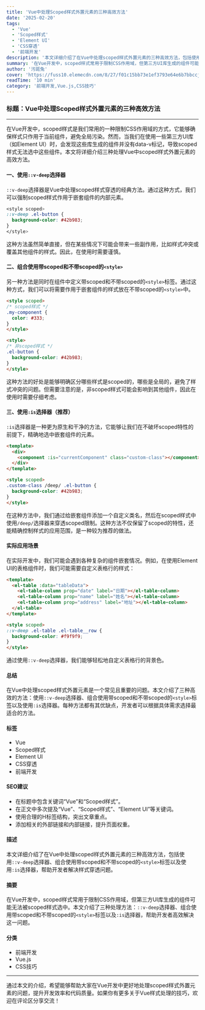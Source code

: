 ```yaml
---
title: 'Vue中处理Scoped样式外置元素的三种高效方法'
date: '2025-02-20'
tags:
  - 'Vue'
  - 'Scoped样式'
  - 'Element UI'
  - 'CSS穿透'
  - '前端开发'
description: '本文详细介绍了在Vue中处理scoped样式外置元素的三种高效方法，包括使用`::v-deep`选择器、组合使用带scoped和不带scoped的`<style>`标签以及使用`:is`选择器，帮助开发者解决样式穿透问题。'
summary: '在Vue开发中，scoped样式常用于限制CSS作用域，但第三方UI库生成的组件可能无法被scoped样式选中。本文介绍了三种处理方法：`::v-deep`选择器、组合使用带scoped和不带scoped的`<style>`标签以及`:is`选择器，帮助开发者高效解决这一问题。'
author: '污斑兔'
cover: 'https://fuss10.elemecdn.com/8/27/f01c15bb73e1ef3793e64e6b7bbccjpeg.jpeg'
readTime: '10 min'
category: '前端开发,Vue.js,CSS技巧'
---
```


### 标题：Vue中处理Scoped样式外置元素的三种高效方法

---

在Vue开发中，scoped样式是我们常用的一种限制CSS作用域的方式，它能够确保样式只作用于当前组件，避免全局污染。然而，当我们在使用一些第三方UI库（如Element UI）时，会发现这些库生成的组件并没有data-v标记，导致scoped样式无法选中这些组件。本文将详细介绍三种处理Vue中scoped样式外置元素的高效方法。

#### 一、使用`::v-deep`选择器

`::v-deep`选择器是Vue中处理scoped样式穿透的经典方法。通过这种方式，我们可以强制scoped样式作用于嵌套组件的内部元素。

```css
<style scoped>
::v-deep .el-button {
  background-color: #42b983;
}
</style>
```

这种方法虽然简单直接，但在某些情况下可能会带来一些副作用，比如样式冲突或覆盖其他组件的样式。因此，在使用时需要谨慎。

#### 二、组合使用带scoped和不带scoped的`<style>`

另一种方法是同时在组件中定义带scoped和不带scoped的`<style>`标签。通过这种方式，我们可以将需要作用于嵌套组件的样式放在不带scoped的`<style>`中。

```html
<style scoped>
/* scoped样式 */
.my-component {
  color: #333;
}
</style>

<style>
/* 非scoped样式 */
.el-button {
  background-color: #42b983;
}
</style>
```

这种方法的好处是能够明确区分哪些样式是scoped的，哪些是全局的，避免了样式冲突的问题。但需要注意的是，非scoped样式可能会影响到其他组件，因此在使用时需要仔细考虑。

#### 三、使用`:is`选择器（推荐）

`:is`选择器是一种更为原生和干净的方法，它能够让我们在不破坏scoped特性的前提下，精确地选中嵌套组件的元素。

```html
<template>
  <div>
    <component :is="currentComponent" class="custom-class"></component>
  </div>
</template>

<style scoped>
.custom-class /deep/ .el-button {
  background-color: #42b983;
}
</style>
```

在这种方法中，我们通过给嵌套组件添加一个自定义类名，然后在scoped样式中使用`/deep/`选择器来穿透scoped限制。这种方法不仅保留了scoped的特性，还能精确控制样式的应用范围，是一种较为推荐的做法。

#### 实际应用场景

在实际开发中，我们可能会遇到各种复杂的组件嵌套情况。例如，在使用Element UI的表格组件时，我们可能需要自定义表格行的样式：

```html
<template>
  <el-table :data="tableData">
    <el-table-column prop="date" label="日期"></el-table-column>
    <el-table-column prop="name" label="姓名"></el-table-column>
    <el-table-column prop="address" label="地址"></el-table-column>
  </el-table>
</template>

<style scoped>
::v-deep .el-table .el-table__row {
  background-color: #f9f9f9;
}
</style>
```

通过使用`::v-deep`选择器，我们能够轻松地自定义表格行的背景色。

#### 总结

在Vue中处理scoped样式外置元素是一个常见且重要的问题。本文介绍了三种高效的方法：使用`::v-deep`选择器、组合使用带scoped和不带scoped的`<style>`标签以及使用`:is`选择器。每种方法都有其优缺点，开发者可以根据具体需求选择最适合的方法。

#### 标签

- Vue
- Scoped样式
- Element UI
- CSS穿透
- 前端开发

#### SEO建议

- 在标题中包含关键词“Vue”和“Scoped样式”。
- 在正文中多次提及“Vue”、“Scoped样式”、“Element UI”等关键词。
- 使用合理的H标签结构，突出文章重点。
- 添加相关的外部链接和内部链接，提升页面权重。

#### 描述

本文详细介绍了在Vue中处理scoped样式外置元素的三种高效方法，包括使用`::v-deep`选择器、组合使用带scoped和不带scoped的`<style>`标签以及使用`:is`选择器，帮助开发者解决样式穿透问题。

#### 摘要

在Vue开发中，scoped样式常用于限制CSS作用域，但第三方UI库生成的组件可能无法被scoped样式选中。本文介绍了三种处理方法：`::v-deep`选择器、组合使用带scoped和不带scoped的`<style>`标签以及`:is`选择器，帮助开发者高效解决这一问题。

#### 分类

- 前端开发
- Vue.js
- CSS技巧

---

通过本文的介绍，希望能够帮助大家在Vue开发中更好地处理scoped样式外置元素的问题，提升开发效率和代码质量。如果你有更多关于Vue样式处理的技巧，欢迎在评论区分享交流！